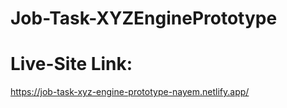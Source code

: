 # Job-Task-XYZEnginePrototype

# Live-Site Link:

https://job-task-xyz-engine-prototype-nayem.netlify.app/